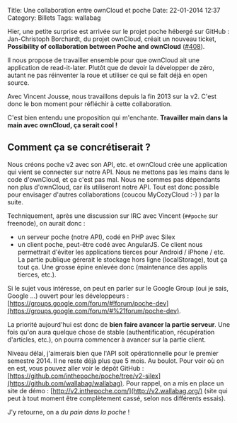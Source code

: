 Title: Une collaboration entre ownCloud et poche
Date: 22-01-2014 12:37
Category: Billets
Tags: wallabag

Hier, une petite surprise est arrivée sur le projet poche hébergé sur GitHub : Jan-Christoph Borchardt, du projet ownCloud, créait un nouveau ticket, **Possibility of collaboration between Poche and ownCloud** ([#408](https://github.com/wallabag/wallabag/issues/408)).

Il nous propose de travailler ensemble pour que ownCloud ait une application de read-it-later. Plutôt que de devoir la développer de zéro, autant ne pas réinventer la roue et utiliser ce qui se fait déjà en open source.

Avec Vincent Jousse, nous travaillons depuis la fin 2013 sur la v2. C'est donc le bon moment pour réfléchir à cette collaboration.

C'est bien entendu une proposition qui m'enchante. **Travailler main dans la main avec ownCloud, ça serait cool !**

## Comment ça se concrétiserait ?

Nous créons poche v2 avec son API, etc. et ownCloud crée une application qui vient se connecter sur notre API. Nous ne mettons pas les mains dans le code d'ownCloud, et ça c'est pas mal. Nous ne sommes pas dépendants non plus d'ownCloud, car ils utiliseront notre API.
Tout est donc possible pour envisager d'autres collaborations (coucou MyCozyCloud :-) ) par la suite.

Techniquement, après une discussion sur IRC avec Vincent (`##poche` sur freenode), on aurait donc :
* un serveur poche (notre API), codé en PHP avec Silex
* un client poche, peut-être codé avec AngularJS. Ce client nous permettrait d'éviter les applications tierces pour Android / iPhone / etc. La partie publique gérerait le stockage hors ligne (localStorage), tout ça tout ça. Une grosse épine enlevée donc (maintenance des applis tierces, etc.).

Si le sujet vous intéresse, on peut en parler sur le Google Group (oui je sais, Google ...) ouvert pour les développeurs : [https://groups.google.com/forum/#!forum/poche-dev](https://groups.google.com/forum/#%21forum/poche-dev).

La priorité aujourd'hui est donc de **bien faire avancer la partie serveur**. Une fois qu'on aura quelque chose de stable (authentification, récupération d'articles, etc.), on pourra commencer à avancer sur la partie client.

Niveau délai, j'aimerais bien que l'API soit opérationnelle pour le premier semestre 2014. Il ne reste déjà plus que 5 mois. Au boulot.
Pour voir où on en est, vous pouvez aller voir le dépôt GitHub : [https://github.com/inthepoche/poche/tree/v2-silex](https://github.com/wallabag/wallabag). Pour rappel, on a mis en place un site de démo : [http://v2.inthepoche.com/](http://v2.wallabag.org/) (site qui peut à tout moment être complètement cassé, selon nos différents essais).

J'y retourne, on a _du pain dans la poche_ !
